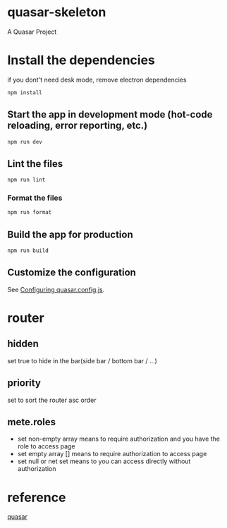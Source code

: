 # quasar-skeleton

A Quasar Project

# Install the dependencies

if you dont't need desk mode, remove electron dependencies

```bash
npm install
```

## Start the app in development mode (hot-code reloading, error reporting, etc.)

```bash
npm run dev
```

## Lint the files

```bash
npm run lint
```

### Format the files

```bash
npm run format
```

## Build the app for production

```bash
npm run build
```

## Customize the configuration

See [Configuring quasar.config.js](https://v2.quasar.dev/quasar-cli-vite/quasar-config-js).

# router

## hidden

set true to hide in the bar(side bar / bottom bar / ...)

## priority

set to sort the router asc order

## mete.roles

- set non-empty array means to require authorization and you have the role to access page
- set empty array [] means to require authorization to access page
- set null or net set means to you can access directly without authorization

# reference

[quasar](https://quasar.dev/)
